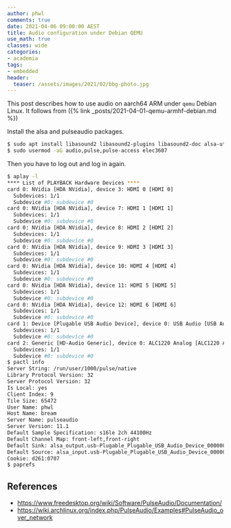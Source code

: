 ```yaml
---
author: phwl
comments: true
date: 2021-04-06 09:00:00 AEST
title: Audio configuration under Debian QEMU
use_math: true
classes: wide
categories:
- academia
tags:
- embedded
header:
  teaser: /assets/images/2021/02/bbg-photo.jpg
---
```

This post describes how to use audio on aarch64 ARM under
```qemu``` Debian Linux. It follows from ({% link _posts/2021-04-01-qemu-armhf-debian.md %})


Install the alsa and pulseaudio packages. 
```bash
$ sudo apt install libasound2 libasound2-plugins libasound2-doc alsa-utils pulseaudio pavucontrol paprefs
$ sudo usermod -aG audio,pulse,pulse-access elec3607
```
Then you have to log out and log in again.

```bash
$ aplay -l
**** List of PLAYBACK Hardware Devices ****
card 0: NVidia [HDA NVidia], device 3: HDMI 0 [HDMI 0]
  Subdevices: 1/1
  Subdevice #0: subdevice #0
card 0: NVidia [HDA NVidia], device 7: HDMI 1 [HDMI 1]
  Subdevices: 1/1
  Subdevice #0: subdevice #0
card 0: NVidia [HDA NVidia], device 8: HDMI 2 [HDMI 2]
  Subdevices: 1/1
  Subdevice #0: subdevice #0
card 0: NVidia [HDA NVidia], device 9: HDMI 3 [HDMI 3]
  Subdevices: 1/1
  Subdevice #0: subdevice #0
card 0: NVidia [HDA NVidia], device 10: HDMI 4 [HDMI 4]
  Subdevices: 1/1
  Subdevice #0: subdevice #0
card 0: NVidia [HDA NVidia], device 11: HDMI 5 [HDMI 5]
  Subdevices: 1/1
  Subdevice #0: subdevice #0
card 0: NVidia [HDA NVidia], device 12: HDMI 6 [HDMI 6]
  Subdevices: 1/1
  Subdevice #0: subdevice #0
card 1: Device [Plugable USB Audio Device], device 0: USB Audio [USB Audio]
  Subdevices: 1/1
  Subdevice #0: subdevice #0
card 2: Generic [HD-Audio Generic], device 0: ALC1220 Analog [ALC1220 Analog]
  Subdevices: 1/1
  Subdevice #0: subdevice #0
$ pactl info
Server String: /run/user/1000/pulse/native
Library Protocol Version: 32
Server Protocol Version: 32
Is Local: yes
Client Index: 9
Tile Size: 65472
User Name: phwl
Host Name: bream
Server Name: pulseaudio
Server Version: 11.1
Default Sample Specification: s16le 2ch 44100Hz
Default Channel Map: front-left,front-right
Default Sink: alsa_output.usb-Plugable_Plugable_USB_Audio_Device_000000000000-00.analog-stereo
Default Source: alsa_input.usb-Plugable_Plugable_USB_Audio_Device_000000000000-00.analog-stereo
Cookie: d261:0707
$ paprefs
```

## References
 * https://www.freedesktop.org/wiki/Software/PulseAudio/Documentation/
 * https://wiki.archlinux.org/index.php/PulseAudio/Examples#PulseAudio_over_network

